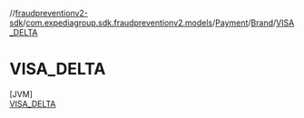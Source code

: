 //[fraudpreventionv2-sdk](../../../../../index.md)/[com.expediagroup.sdk.fraudpreventionv2.models](../../../index.md)/[Payment](../../index.md)/[Brand](../index.md)/[VISA_DELTA](index.md)

# VISA_DELTA

[JVM]\
[VISA_DELTA](index.md)
